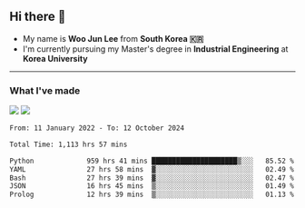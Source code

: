 ## Hi there 👋

- My name is **Woo Jun Lee** from **South Korea 🇰🇷**
- I'm currently pursuing my Master's degree in **Industrial Engineering** at **Korea University**

---

### What I've made

<a href="https://share.streamlit.io/tomtom1103/kuiai_hackathon_2022/main/JL_app.py"><img src="https://img.shields.io/badge/Journey Lee-161B22?style=for-the-badge&logo=streamlit&logoColor=FF4B4B"/></a> <a href="https://jeon-100.github.io/Dangzang/"><img src="https://img.shields.io/badge/당신을 위한 장학금, 당장!-161B22?style=for-the-badge&logo=react&logoColor=#61DAFB"/></a>

<!--START_SECTION:waka-->

```txt
From: 11 January 2022 - To: 12 October 2024

Total Time: 1,113 hrs 57 mins

Python             959 hrs 41 mins █████████████████████▒░░░   85.52 %
YAML               27 hrs 58 mins  ▓░░░░░░░░░░░░░░░░░░░░░░░░   02.49 %
Bash               27 hrs 39 mins  ▓░░░░░░░░░░░░░░░░░░░░░░░░   02.47 %
JSON               16 hrs 45 mins  ▒░░░░░░░░░░░░░░░░░░░░░░░░   01.49 %
Prolog             12 hrs 39 mins  ▒░░░░░░░░░░░░░░░░░░░░░░░░   01.13 %
```

<!--END_SECTION:waka-->

